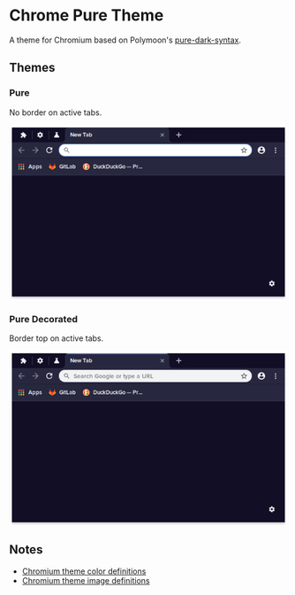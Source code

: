 # Chrome Pure Theme

A theme for Chromium based on Polymoon's [pure-dark-syntax](<https://github.com/polymoon/pure-dark-syntax>).

## Themes

### Pure

No border on active tabs.

![pure](previews/chrome-pure-theme.png "Pure")

### Pure Decorated

Border top on active tabs.

![pure-decorated](previews/chrome-pure-decorated-theme.png "Pure")

## Notes

-   [Chromium theme color definitions](<https://cs.chromium.org/chromium/src/chrome/browser/themes/browser_theme_pack.cc?q=file:chrome/browser/themes+symbol:kOverwritableColorTable&g=0&l=234>)
-   [Chromium theme image definitions](<https://cs.chromium.org/chromium/src/chrome/browser/themes/browser_theme_pack.cc?q=file:chrome/browser/themes+symbol:kOverwritableColorTable&g=0&l=112>)
